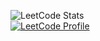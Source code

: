 ![LeetCode Stats](https://leetcard.jacoblin.cool/Divyansh798?theme=dark)  
[![LeetCode Profile](https://img.shields.io/badge/Visit-LeetCode-orange)](https://leetcode.com/Divyansh798)

